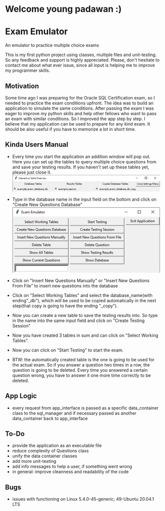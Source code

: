 # Welcome young padawan :)

# Exam Emulator
An emulator to practice multiple choice exams

This is my first python project using classes, multiple files and unit-testing. So any feedback and support is highly appreciated.
Please, don't hesitate to contact me about what ever issue, since all input is helping me to improve my programmer skills.




## Motivation
Some time ago I was preparing for the Oracle SQL Certification exam, so I needed to practice the exam conditions upfront. The idea was to build an application to simulate the same conditions. 
After passing the exam I was eager to improve my python skills and help other fellows who want to pass an exam with similar conditions. 
So I improved the app step by step.
I believe that my application can be used to prepare for any kind exam. It should be also useful if you have to memorize a lot in short time.




## Kinda Users Manual
* Every time you start the application an addition window will pop out. Here you can set up the tables to query multiple choice questions from and save your testing results. If you haven't set up these tables yet, please just close it.
![Settings_Menu](https://github.com/sergioserge/exam-emulator/blob/master/Emulator_Settings_Menu.png)
* Type in the database name in the input field on the bottom and click on "Create New Questions Database"
![Main Menu](https://github.com/sergioserge/exam-emulator/blob/master/Emulator_Main_Menu.png)
* Click on "Insert New Questions Manually" or "Insert New Questions From File" to insert new questions into the database
* Click on "Select Working Tables" and select the database_name(with ending"_db"), which will be used to be copied automatically in the next step(that copy is going to have the ending "_copy").
* Now you can create a new table to save the testing results into. So type in the name into the same input field and click on "Create Testing Session"
* Now you have created 3 tables in sum and can click on "Select Working Tables".
* Now you can click on "Start Testing" to start the exam.

* BTW: the automatically created table is the one is going to be used for the actual exam. So if you answer a question two times in a row, the question is going to be deleted. Every time you answered a certain question wrong, you have to answer it one more time correctly to be deleted.




## App Logic
* every request from app_interface is passed as a specific data_container class to the sql_manager and if necessary passed as another data_container back to app_interface




## To-Do
* provide the application as an executable file
* reduce complexity of Questions class
* unify the data container classes
* add more unit-testing
* add info messages to help a user, if something went wrong
* in general: improve cleanness and readability of the code


## Bugs
* issues with functioning on Linux 5.4.0-45-generic; 49-Ubuntu 20.04.1 LTS
